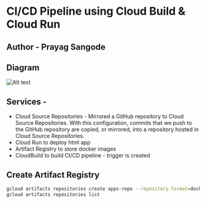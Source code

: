 # CI/CD Pipeline using Cloud Build & Cloud Run
## Author - Prayag Sangode

## Diagram

<img src="https://github.com/prayag-sangode/cloudbuild-cloudrun-html-app/blob/main/cloud-build-cloud-run.PNG" alt="Alt text" title="CI/CD Pipeline using Cloud Build & Cloud Run">

## Services -

- Cloud Source Repositories - Mirrored a GitHub repository to Cloud Source Repositories. With this configuration, commits that we push to the GitHub repository are copied, or mirrored, into a repository hosted in Cloud Source Repositories. 
- Cloud Run to deploy html app
- Artifact Registry to store docker images
- CloudBuild to build CI/CD pipeline - trigger is created

## Create Artifact Registry
```sh
gcloud artifacts repositories create apps-repo --repository-format=docker --location=asia-south1-b --description="Docker repository for html app"
gcloud artifacts repositories list
```
